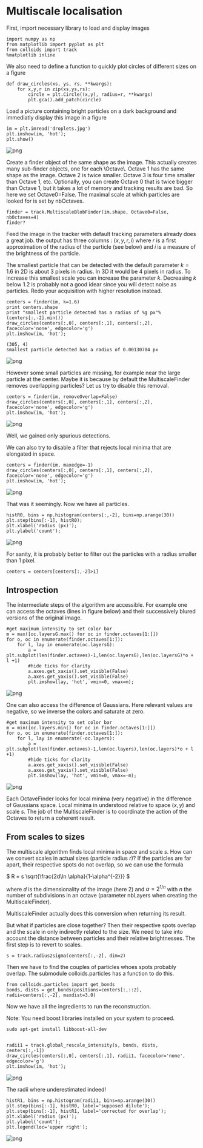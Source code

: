 
# Multiscale localisation

First, import necessary library to load and display images


    import numpy as np
    from matplotlib import pyplot as plt
    from colloids import track
    %matplotlib inline

We also need to define a function to quickly plot circles of different sizes on
a figure


    def draw_circles(xs, ys, rs, **kwargs):
        for x,y,r in zip(xs,ys,rs):
            circle = plt.Circle((x,y), radius=r, **kwargs)
            plt.gca().add_patch(circle)

Load a picture containing bright particles on a dark background and immediatly
display this image in a figure


    im = plt.imread('droplets.jpg')
    plt.imshow(im, 'hot');
    plt.show()


![png](Multiscale_files/Multiscale_6_0.png)


Create a finder object of the same shape as the image.
This actually creates many sub-finder objects, one for each \\Octave\\. Octave 1
has the same shape as the image. Octave 2 is twice smaller. Octave 3 is four
time smaller than Octave 1, etc. Optionally, you can create Octave 0 that is
twice bigger than Octave 1, but it takes a lot of memory and tracking results
are bad. So here we set Octave0=False.
The maximal scale at which particles are looked for is set by nbOctaves.


    finder = track.MultiscaleBlobFinder(im.shape, Octave0=False, nbOctaves=4)
    finder?

Feed the image in the tracker with default tracking parameters already does a
great job. the output has three columns : $(x,y,r,i)$ where $r$ is a first
approximation of the radius of the particle (see below) and $i$ is a measure of
the brightness of the particle.

The smallest particle that can be detected with the default parameter $k=1.6$ in
2D is about 3 pixels in radius. In 3D it would be 4 pixels in radius. To
increase this smallest scale you can increase the parameter $k$. Decreasing $k$
below 1.2 is probably not a good idear since you will detect noise as particles.
Redo your acquisition with higher resolution instead.


    centers = finder(im, k=1.6)
    print centers.shape
    print "smallest particle detected has a radius of %g px"%(centers[:,-2].min()) 
    draw_circles(centers[:,0], centers[:,1], centers[:,2], facecolor='none', edgecolor='g')
    plt.imshow(im, 'hot');

    (305, 4)
    smallest particle detected has a radius of 0.00130704 px



![png](Multiscale_files/Multiscale_10_1.png)


However some small particles are missing, for example near the large particle at
the center. Maybe it is because by default the MultiscaleFinder removes
overlapping particles? Let us try to disable this removal.


    centers = finder(im, removeOverlap=False)
    draw_circles(centers[:,0], centers[:,1], centers[:,2], facecolor='none', edgecolor='g')
    plt.imshow(im, 'hot');


![png](Multiscale_files/Multiscale_12_0.png)


Well, we gained only spurious detections.

We can also try to disable a filter that rejects local minima that are elongated
in space.


    centers = finder(im, maxedge=-1)
    draw_circles(centers[:,0], centers[:,1], centers[:,2], facecolor='none', edgecolor='g')
    plt.imshow(im, 'hot');


![png](Multiscale_files/Multiscale_14_0.png)


That was it seemingly. Now we have all particles.


    histR0, bins = np.histogram(centers[:,-2], bins=np.arange(30))
    plt.step(bins[:-1], histR0);
    plt.xlabel('radius (px)');
    plt.ylabel('count');


![png](Multiscale_files/Multiscale_16_0.png)


For sanity, it is probably better to filter out the particles with a radius
smaller than 1 pixel.


    centers = centers[centers[:,-2]>1]

## Introspection

The intermediate steps of the algorithm are accessible. For example one can
access the octaves (lines in figure below) and their successively blured
versions of the original image.


    #get maximum intensity to set color bar
    m = max([oc.layersG.max() for oc in finder.octaves[1:]])
    for o, oc in enumerate(finder.octaves[1:]):
        for l, lay in enumerate(oc.layersG):
            a = plt.subplot(len(finder.octaves)-1,len(oc.layersG),len(oc.layersG)*o + l +1)
            #hide ticks for clarity
            a.axes.get_xaxis().set_visible(False)
            a.axes.get_yaxis().set_visible(False)
            plt.imshow(lay, 'hot', vmin=0, vmax=m);
            


![png](Multiscale_files/Multiscale_21_0.png)


One can also access the difference of Gaussians. Here relevant values are
negative, so we inverse the colors and saturate at zero.


    #get maximum intensity to set color bar
    m = min([oc.layers.min() for oc in finder.octaves[1:]])
    for o, oc in enumerate(finder.octaves[1:]):
        for l, lay in enumerate(-oc.layers):
            a = plt.subplot(len(finder.octaves)-1,len(oc.layers),len(oc.layers)*o + l +1)
            #hide ticks for clarity
            a.axes.get_xaxis().set_visible(False)
            a.axes.get_yaxis().set_visible(False)
            plt.imshow(lay, 'hot', vmin=0, vmax=-m);
            


![png](Multiscale_files/Multiscale_23_0.png)


Each OctaveFinder looks for local minima (very negative) in the difference of
Gaussians space. Local minima in understood relative to space $(x,y)$ and scale
$s$.
The job of the MultiscaleFinder is to coordinate the action of the Octaves to
return a coherent result.

## From scales to sizes

The multiscale algorithm finds local minima in space and scale $s$. How can we
convert scales in actual sizes (particle radius $r$)?
If the particles are far apart, their respective spots do not overlap, so we can
use the formula

$ R = s \sqrt{\frac{2d\ln \alpha}{1-\alpha^{-2}}} $

where $d$ is the dimensionality of the image (here 2) and $\alpha=2^{1/n}$ with
$n$ the number of subdivisions in an octave (parameter nbLayers when creating
the MultiscaleFinder).

MultiscaleFinder actually does this conversion when returning its result.

But what if particles are close together? Then their respective spots overlap
and the scale in only indirectly related to the size. We need to take into
account the distance between particles and their relative brightnesses. The
first step is to revert to scales.


    s = track.radius2sigma(centers[:,-2], dim=2)

Then we have to find the couples of particles whoes spots probably overlap. The
submodule colloids.particles has a function to do this.


    from colloids.particles import get_bonds
    bonds, dists = get_bonds(positions=centers[:,::2], radii=centers[:,-2], maxdist=3.0)

Now we have all the ingredients to run the reconstruction.

Note: You need boost libraries installed on your system to proceed.

    sudo apt-get install libboost-all-dev


    radii1 = track.global_rescale_intensity(s, bonds, dists, centers[:,-1])
    draw_circles(centers[:,0], centers[:,1], radii1, facecolor='none', edgecolor='g')
    plt.imshow(im, 'hot');


![png](Multiscale_files/Multiscale_31_0.png)


The radii where underestimated indeed!


    histR1, bins = np.histogram(radii1, bins=np.arange(30))
    plt.step(bins[:-1], histR0, label='supposed dilute');
    plt.step(bins[:-1], histR1, label='corrected for overlap');
    plt.xlabel('radius (px)');
    plt.ylabel('count');
    plt.legend(loc='upper right');


![png](Multiscale_files/Multiscale_33_0.png)



    
